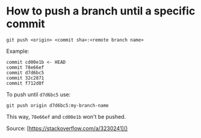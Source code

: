 # How to push a branch until a specific commit

```shell
git push <origin> <commit sha>:<remote branch name>
```

Example:

```
commit cd00e1b <- HEAD
commit 78e66ef
commit d7d6bc5
commit 32c2871
commit f712d0f
```

To push until `d7d6bc5` use:

```shell
git push origin d7d6bc5:my-branch-name
```

This way, `78e66ef` and `cd00e1b` won't be pushed.

Source: [https://stackoverflow.com/a/3230241]()
